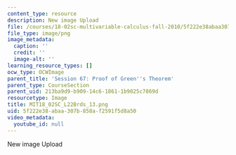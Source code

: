 ```yaml
---
content_type: resource
description: New image Upload
file: /courses/18-02sc-multivariable-calculus-fall-2010/5f222e38abaa307b858af2591f5d8a50_MIT18_02SC_L22Brds_13.png
file_type: image/png
image_metadata:
  caption: ''
  credit: ''
  image-alt: ''
learning_resource_types: []
ocw_type: OCWImage
parent_title: 'Session 67: Proof of Green''s Theorem'
parent_type: CourseSection
parent_uid: 213ba9d9-b909-14c6-1861-1b9025c7869d
resourcetype: Image
title: MIT18_02SC_L22Brds_13.png
uid: 5f222e38-abaa-307b-858a-f2591f5d8a50
video_metadata:
  youtube_id: null
---
```

New image Upload

